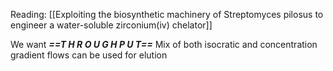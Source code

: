 Reading: [[Exploiting the biosynthetic machinery of Streptomyces pilosus to engineer a water-soluble zirconium(iv) chelator]]

We want ***==T H R O U G H P U T==*** 
Mix of both isocratic and concentration gradient flows can be used for elution